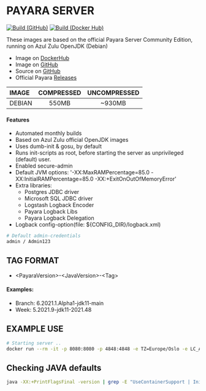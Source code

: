 # PAYARA SERVER
[![Build (GitHub)](https://github.com/Kreditorforeningens-Driftssentral-DA/container-image-payara/actions/workflows/build-github.yml/badge.svg)](https://github.com/Kreditorforeningens-Driftssentral-DA/container-image-payara/actions/workflows/build-github.yml)
[![Build (Docker Hub)](https://github.com/Kreditorforeningens-Driftssentral-DA/container-image-payara/actions/workflows/build-dockerhub.yml/badge.svg)](https://github.com/Kreditorforeningens-Driftssentral-DA/container-image-payara/actions/workflows/build-dockerhub.yml)

These images are based on the official Payara Server Community Edition, running on Azul Zulu OpenJDK (Debian)

  * Image on [DockerHub](https://registry.hub.docker.com/r/kdsda/payara)
  * Image on [GitHub](https://github.com/Kreditorforeningens-Driftssentral-DA/container-image-payara/pkgs/container/container-image-payara)
  * Source on [GitHub](https://github.com/Kreditorforeningens-Driftssentral-DA/container-image-payara)
  * Official Payara [Releases](https://github.com/payara/Payara/releases)

| IMAGE | COMPRESSED | UNCOMPRESSED |
| :-- | :-: | :-: |
| DEBIAN |  550MB | ~930MB |


#### Features

  * Automated monthly builds
  * Based on Azul Zulu official OpenJDK images
  * Uses dumb-init & gosu, by default
  * Runs init-scripts as root, before starting the server as unprivileged (default) user.
  * Enabled secure-admin
  * Default JVM options: '-XX:MaxRAMPercentage=85.0 -XX:InitialRAMPercentage=85.0 -XX:+ExitOnOutOfMemoryError'
  * Extra libraries:
    * Postgres JDBC driver
    * Microsoft SQL JDBC driver
    * Logstash Logback Encoder
    * Payara Logback Libs
    * Payara Logback Delegation
  * Logback config-option(file: ${CONFIG_DIR}/logback.xml)

```bash
# Default admin-credentials
admin / Admin123
```

## TAG FORMAT
  * \<PayaraVersion\>-\<JavaVersion\>-\<Tag\>

#### Examples:
  * Branch: 6.2021.1.Alpha1-jdk11-main
  * Week: 5.2021.9-jdk11-2021.48

## EXAMPLE USE

```bash
# Starting server ..
docker run --rm -it -p 8080:8080 -p 4848:4848 -e TZ=Europe/Oslo -e LC_ALL=nb_NO.ISO-8859-1 kdsda/payara:11.5.2021.9-main
```

## Checking JAVA defaults
```bash
java -XX:+PrintFlagsFinal -version | grep -E "UseContainerSupport | InitialRAMPercentage | MaxRAMPercentage | MinRAMPercentage | MaxHeapSize"
```
